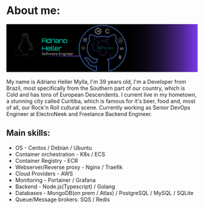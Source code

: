 # About me:

![Header](https://github.com/AdrianoHeller/AdrianoHeller/blob/master/A4%20-%208.png "Header")


My name is Adriano Heller Mylla, I'm 39 years old, I'm a Developer from Brazil, most specifically from the Southern part of our country, which is Cold and has tons of European Descendents. I current live in my hometown, a stunning city called Curitiba, which is famous for it's beer, food and, most of all, our Rock'n Roll cultural scene. Currently working as Senior DevOps Engineer at ElectroNeek and Freelance Backend Engineer.

## Main skills: 
- OS - Centos / Debian / Ubuntu 
- Container orchestration - K8s / ECS
- Container Registry - ECR
- Webserver/Reverse proxy - Nginx / Traefik
- Cloud Providers - AWS
- Monitoring - Portainer / Grafana
- Backend - Node.js(Typescript) / Golang
- Databases - MongoDB(on prem / Atlas) / PostgreSQL / MySQL / SQLite
- Queue/Message brokers: SQS / Redis
